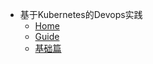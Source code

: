 <!-- docs/_sidebar.md -->

* 基于Kubernetes的Devops实践
  * [Home](home.md)
  * [Guide](guide.md)
  * [基础篇](base.md)


